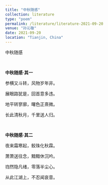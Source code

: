 ```yaml
---
title: "中秋随感"
collection: literature
type: "poem"
permalink: /literature/literature-2021-09-20
venue: "孙沁璇"
date: 2021-09-20
location: "Tianjin, China"
---
```


中秋随感

<br>

**中秋随感·其一**

参横又斗转，风物岁年非。

展眼路犹是，回首意多违。

地平转寥廓，曙色正熹微。

长此清秋月，千里送人归。

<br>

**中秋随感·其二**

夜来霜寒起，鲛珠化秋霖。

萧萧送往念，黯黯休沉吟。

岿然隐凡绪，零落半尘心。

从此江湖上，不忍闻哀音。

